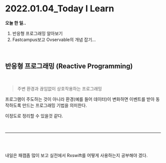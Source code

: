 # 2022.01.04_Today I Learn

**오늘 한 일..**

1. 반응형 프로그래밍 알아보기
2. Fastcampus보고 Ovservable의 개념 잡기...


<br/>

## 반응형 프로그래밍 (Reactive Programming)
<br/>

> 주변 환경과 끊임없이 상호작용하는 프로그래밍

프로그램이 주도하는 것이 아니라 환경(예를 들어 데이터)이 변화하면 이벤트를 받아 동작하도록 만드는 프로그래밍 기법을 의미한다. 

이정도로 정리할 수 있을것 같다. 

<br/>

---


<br/>

<br/>

내일은 패캠좀 많이 보고 실전에서 Rxswift를 어떻게 사용하는지 공부해야 겠다. 